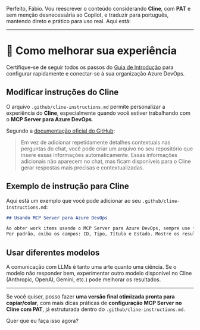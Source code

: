 Perfeito, Fábio. Vou reescrever o conteúdo considerando **Cline**, com **PAT** e sem menção desnecessária ao Copilot, e traduzir para português, mantendo direto e prático para uso real. Aqui está:

---

# 🥇 Como melhorar sua experiência

Certifique-se de seguir todos os passos do [Guia de Introdução](./GETTINGSTARTED.md) para configurar rapidamente e conectar-se à sua organização Azure DevOps.

## Modificar instruções do Cline

O arquivo `.github/cline-instructions.md` permite personalizar a experiência do **Cline**, especialmente quando você estiver trabalhando com o **MCP Server para Azure DevOps**.

Segundo a [documentação oficial do GitHub](https://docs.github.com/en/copilot/customizing-copilot/adding-repository-custom-instructions-for-github-copilot):

> Em vez de adicionar repetidamente detalhes contextuais nas perguntas do chat, você pode criar um arquivo no seu repositório que insere essas informações automaticamente. Essas informações adicionais não aparecem no chat, mas ficam disponíveis para o Cline gerar respostas mais precisas e contextualizadas.

## Exemplo de instrução para Cline

Aqui está um exemplo que você pode adicionar ao seu `.github/cline-instructions.md`:

```markdown
## Usando MCP Server para Azure DevOps

Ao obter work items usando o MCP Server para Azure DevOps, sempre use ferramentas de batch para atualizações em vez de muitas atualizações individuais. Para updates, tente atualizar até 200 work items de uma só vez. Ao buscar work items, depois de obter a lista de IDs, use a ferramenta `get_work_items_batch_by_ids` para obter os detalhes completos.  
Por padrão, exiba os campos: ID, Tipo, Título e Estado. Mostre os resultados em uma tabela Markdown renderizada.
```

## Usar diferentes modelos

A comunicação com LLMs é tanto uma arte quanto uma ciência. Se o modelo não responder bem, experimentar outro modelo disponível no Cline (Anthropic, OpenAI, Gemini, etc.) pode melhorar os resultados.

---

Se você quiser, posso fazer **uma versão final otimizada pronta para copiar/colar**, com mais dicas práticas de **configuração MCP Server no Cline com PAT**, já estruturada dentro do `.github/cline-instructions.md`.

Quer que eu faça isso agora?
